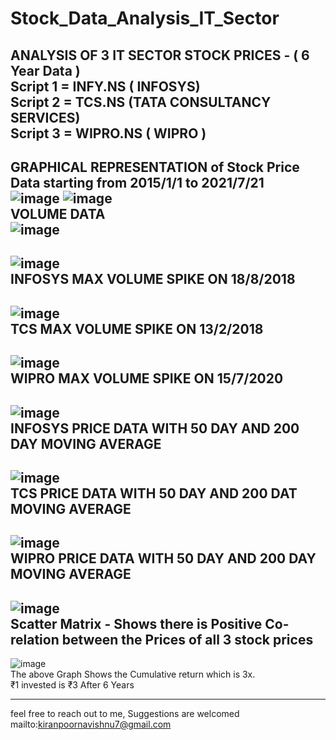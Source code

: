 # Stock_Data_Analysis_IT_Sector
ANALYSIS OF 3 IT SECTOR STOCK PRICES - ( 6 Year Data )</br>
Script 1 = INFY.NS ( INFOSYS) </br>
Script 2 = TCS.NS  (TATA CONSULTANCY SERVICES) </br>
Script 3 = WIPRO.NS ( WIPRO )</br>
--------------------------------------------------------------------------------------
GRAPHICAL REPRESENTATION of Stock Price Data starting from 2015/1/1 to 2021/7/21 </br>
![image](https://user-images.githubusercontent.com/85122502/126615214-ec7e71c3-7376-4604-95f4-5289b0332839.png)
![image](https://user-images.githubusercontent.com/85122502/126615393-ea9dc683-ff34-4b4f-b1ee-15987f2c27ce.png)</br>
VOLUME DATA </br>
![image](https://user-images.githubusercontent.com/85122502/126615816-98522f0e-936e-4d07-bd08-b5576c27d587.png)</br>
----------------------------------------------------------------------------------------------
![image](https://user-images.githubusercontent.com/85122502/126616895-343ff15a-19e9-4dcb-aabb-778ed0d085aa.png)</br>
INFOSYS MAX VOLUME SPIKE ON 18/8/2018 </br>
-----------------------------------------------------------------------------------------------
![image](https://user-images.githubusercontent.com/85122502/126617177-8a56db66-341d-45f4-9dfe-66cf86e559c4.png)</br>
TCS MAX VOLUME SPIKE ON 13/2/2018</br>
-----------------------------------------------------------------------------------------------
![image](https://user-images.githubusercontent.com/85122502/126617388-9d25646e-d6ef-4534-a81e-ee43e3c14965.png)
</br>
WIPRO MAX VOLUME SPIKE ON 15/7/2020</br>
----------------------------------------
![image](https://user-images.githubusercontent.com/85122502/126617736-fa35cbc1-fb13-4604-a356-e670d9167690.png)</br>
INFOSYS PRICE DATA WITH 50 DAY AND 200 DAY MOVING AVERAGE</br>
-------------------
![image](https://user-images.githubusercontent.com/85122502/126617980-6dd21f16-d9e8-416d-be1f-7714e407646f.png)
</br>
TCS PRICE DATA WITH 50 DAY AND 200 DAT MOVING AVERAGE</br>
-----------
![image](https://user-images.githubusercontent.com/85122502/126618060-72cf4d74-e4c0-4606-81b6-214f6d2331b1.png)
</br>
WIPRO PRICE DATA WITH 50 DAY AND 200 DAY MOVING AVERAGE</br>
------
![image](https://user-images.githubusercontent.com/85122502/126618292-35334e46-8418-46a3-80b1-a73663d0933b.png)</br>
Scatter Matrix - Shows there is Positive Co-relation between the Prices of all 3 stock prices</br>
--------
![image](https://user-images.githubusercontent.com/85122502/126618799-0de85999-0eba-47e6-b9e2-7e106b4fe4b9.png)</br>
The above Graph Shows the Cumulative return which is 3x.</br> 
₹1 invested is ₹3 After 6 Years

-----
feel free to reach out to me, Suggestions are welcomed</br>
mailto:kiranpoornavishnu7@gmail.com

